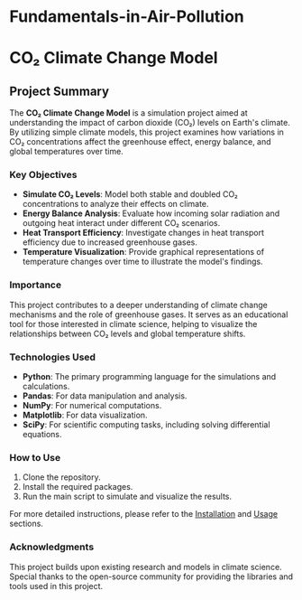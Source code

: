 # Fundamentals-in-Air-Pollution
# CO₂ Climate Change Model

## Project Summary

The **CO₂ Climate Change Model** is a simulation project aimed at understanding the impact of carbon dioxide (CO₂) levels on Earth's climate. By utilizing simple climate models, this project examines how variations in CO₂ concentrations affect the greenhouse effect, energy balance, and global temperatures over time.

### Key Objectives

- **Simulate CO₂ Levels**: Model both stable and doubled CO₂ concentrations to analyze their effects on climate.
- **Energy Balance Analysis**: Evaluate how incoming solar radiation and outgoing heat interact under different CO₂ scenarios.
- **Heat Transport Efficiency**: Investigate changes in heat transport efficiency due to increased greenhouse gases.
- **Temperature Visualization**: Provide graphical representations of temperature changes over time to illustrate the model's findings.

### Importance

This project contributes to a deeper understanding of climate change mechanisms and the role of greenhouse gases. It serves as an educational tool for those interested in climate science, helping to visualize the relationships between CO₂ levels and global temperature shifts.

### Technologies Used

- **Python**: The primary programming language for the simulations and calculations.
- **Pandas**: For data manipulation and analysis.
- **NumPy**: For numerical computations.
- **Matplotlib**: For data visualization.
- **SciPy**: For scientific computing tasks, including solving differential equations.

### How to Use

1. Clone the repository.
2. Install the required packages.
3. Run the main script to simulate and visualize the results.

For more detailed instructions, please refer to the [Installation](#installation) and [Usage](#usage) sections.

### Acknowledgments

This project builds upon existing research and models in climate science. Special thanks to the open-source community for providing the libraries and tools used in this project.
